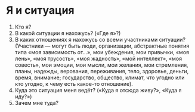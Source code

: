 # Я и ситуация

1. Кто я?
2. В какой ситуации я нахожусь? («Где я»?)
3. В каких отношениях я нахожусь со всеми участниками ситуации? (Участники — могут быть люди, организации, абстрактные понятия типа «моя зависимость от...», мои убеждения, мои привычки, «моя лень», «моя трусость», «моя жадность», «мой интеллект», «моя совесть», мои эмоции, мои мысли, мои желания, мои стремления, планы, надежды, верования, переживания, тело, здоровье, деньги, время, внимание; государство, общество, климат, что угодно или кто угодно, к чему есть какое-то отношение).
4. Куда это ситуация меня ведёт? («Куда я отсюда живу?», «Куда я иду?»)
5. Зачем мне туда?
